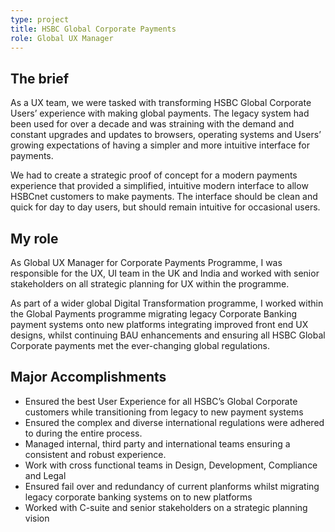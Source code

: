 ```yaml
---
type: project
title: HSBC Global Corporate Payments
role: Global UX Manager
---
```


## The brief
As a UX team, we were tasked with transforming HSBC Global Corporate Users’ experience with making global payments. The legacy system had been used for over a decade and was straining with the demand and constant upgrades and updates to browsers, operating systems and Users’ growing expectations of having a simpler and more intuitive interface for payments. 

We had to create a strategic proof of concept for a modern payments experience that provided a simplified, intuitive modern interface to allow HSBCnet customers to make payments. The interface should be clean and quick for day to day users, but should remain intuitive for occasional users.


## My role
As Global UX Manager for Corporate Payments Programme, I was responsible for the UX, UI team in the UK and India and worked with senior stakeholders on all strategic planning for UX within the programme.

As part of a wider global Digital Transformation programme, I worked within the Global Payments programme migrating legacy Corporate Banking payment systems onto new platforms integrating improved front end UX designs, whilst continuing BAU enhancements and ensuring all HSBC Global Corporate payments met the ever-changing global regulations. 


## Major Accomplishments
- Ensured the best User Experience for all HSBC’s Global Corporate customers while transitioning from legacy to new payment systems
- Ensured the complex and diverse international regulations were adhered to during the entire process.
- Managed internal, third party and international teams ensuring a consistent and robust experience.
- Work with cross functional teams in Design, Development, Compliance and Legal
- Ensured fail over and redundancy of current planforms whilst migrating legacy corporate banking systems on to new platforms
- Worked with C-suite and senior stakeholders on a strategic planning vision


